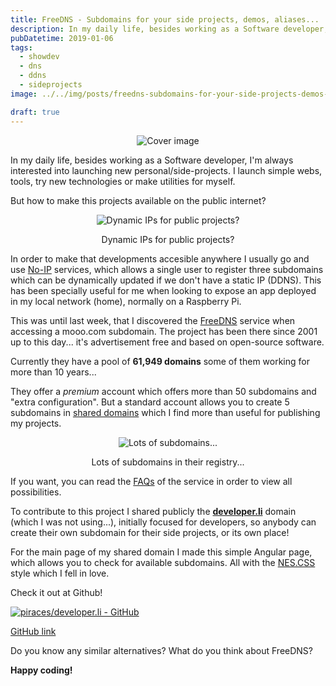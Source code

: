 ```yaml
---
title: FreeDNS - Subdomains for your side projects, demos, aliases...
description: In my daily life, besides working as a Software developer, I’m always interested into launching new personal/side-projects...
pubDatetime: 2019-01-06
tags:
  - showdev
  - dns
  - ddns
  - sideprojects
image: ../../img/posts/freedns-subdomains-for-your-side-projects-demos-aliases/Side_Project_Ideas.png

draft: true
---
```

<div align="center">

![Cover image](../../img/posts/freedns-subdomains-for-your-side-projects-demos-aliases/Side_Project_Ideas.png)
</div>

In my daily life, besides working as a Software developer, I'm always interested into launching new personal/side-projects. I launch simple webs, tools, try new technologies or make utilities for myself.

But how to make this projects available on the public internet?
<div align="center">

![Dynamic IPs for public projects?](../../img/posts/freedns-subdomains-for-your-side-projects-demos-aliases/Pulp_Fiction_Internet.webp)
</div>
<div align="center">
Dynamic IPs for public projects?
</div>

In order to make that developments accesible anywhere I usually go and use [No-IP](https://www.noip.com/) services, which allows a single user to register three subdomains which can be dynamically updated if we don't have a static IP (DDNS). This has been specially useful for me when looking to expose an app deployed in my local network (home), normally on a Raspberry Pi.

This was until last week, that I discovered the [FreeDNS](https://freedns.afraid.org/) service when accessing a mooo.com subdomain. The project has been there since 2001 up to this day... it's advertisement free and based on open-source software. 

Currently they have a pool of **61,949 domains** some of them working for more than 10 years...

They offer a *premium* account which offers more than 50 subdomains and "extra configuration". But a standard account allows you to create 5 subdomains in [shared domains](https://freedns.afraid.org/domain/registry/) which I find more than useful for publishing my projects.

<div align="center">

![Lots of subdomains...](../../img/posts/freedns-subdomains-for-your-side-projects-demos-aliases/FreeDNS_Domain_List.png)
</div>
<div align="center">
Lots of subdomains in their registry...
</div>


If you want, you can read the [FAQs](https://freedns.afraid.org/faq/) of the service in order to view all possibilities.

To contribute to this project I shared publicly the [**developer.li**](https://developer.li/) domain (which I was not using...), initially focused for developers, so anybody can create their own subdomain for their side projects, or its own place!


For the main page of my shared domain I made this simple Angular page, which allows you to check for available subdomains. All with the [NES.CSS](https://nostalgic-css.github.io/NES.css/) style which I fell in love.

Check it out at Github!

[![piraces/developer.li - GitHub](https://gh-card.dev/repos/piraces/developer.li.svg?fullname)](https://github.com/piraces/developer.li)

[GitHub link](https://github.com/piraces/developer.li)


Do you know any similar alternatives? What do you think about FreeDNS? 


**Happy coding!**